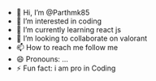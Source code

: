 - 👋 Hi, I’m @Parthmk85
- 👀 I’m interested in coding
- 🌱 I’m currently learning react js
- 💞️ I’m looking to collaborate on valorant
- 📫 How to reach me follow me
- 😄 Pronouns: ...
- ⚡ Fun fact: i am pro in Coding

<!---
Parthmk85/Parthus is a ✨ special ✨ repository because its `README.md` (this file) appears on your GitHub profile.
You can click the Preview link to take a look at your changes.
--->
